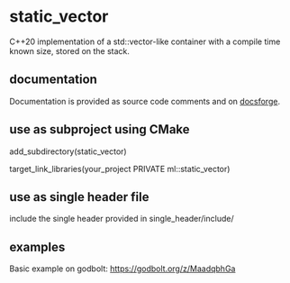 # static_vector
C++20 implementation of a std::vector-like container with a compile time known size, stored on the stack.

## documentation
Documentation is provided as source code comments and on [docsforge](https://static-vector.docsforge.com/main/).

## use as subproject using CMake
add_subdirectory(static_vector)

target_link_libraries(your_project PRIVATE ml::static_vector)

## use as single header file
include the single header provided in single_header/include/

## examples
Basic example on godbolt: https://godbolt.org/z/MaadqbhGa
